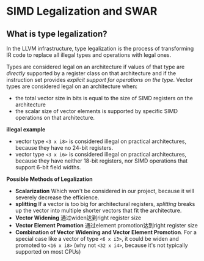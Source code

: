 # SIMD Legalization and SWAR

## What is type legalization?

In the LLVM infrastructure, type legalization is the process of transforming IR code to replace all illegal types and operations with legal ones.

Types are considered legal on an architecture if values of that type are *directly* supported by a register class on that architecture and if the instruction set provides *explicit support for operations on the type*. Vector types are considered legal on an architecture when:
* the total vector size in bits is equal to the size of SIMD registers on the architecture
* the scalar size of vector elements is supported by specific SIMD operations on that architecture.

**illegal example**
* vector type `<3 x i8>` is considered illegal on practical architectures, because they have no 24-bit registers.
* vector type `<3 x i6>` is considered illegal on practical architectures, because they have neither 18-bit registers, nor SIMD operations that support 6-bit field widths.

**Possible Methods of Legalization**
* **Scalarization** Which won't be considered in our project, because it will severely decrease the efficience.
* **splitting** If a vector is too big for architectural registers, *splitting* breaks up the vector into multiple shorter vectors that fit the architecture.
* **Vector Widening** 通过widen达到right register size
* **Vector Element Promotion** 通过element promotion达到right register size
* **Combination of Vector Widening and Vector Element Promotion**. For a special case like a vector of type `<6 x i3>`, it could be widen and promoted to `<16 x i8>` (why not `<32 x i4>`, because it's not typically supported on most CPUs) 
